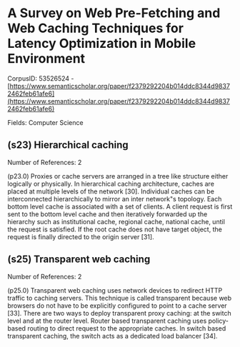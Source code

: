 # A Survey on Web Pre-Fetching and Web Caching Techniques for Latency Optimization in Mobile Environment

CorpusID: 53526524 - [https://www.semanticscholar.org/paper/f2379292204b014ddc8344d98372462feb61afe6](https://www.semanticscholar.org/paper/f2379292204b014ddc8344d98372462feb61afe6)

Fields: Computer Science

## (s23) Hierarchical caching
Number of References: 2

(p23.0) Proxies or cache servers are arranged in a tree like structure either logically or physically. In hierarchical caching architecture, caches are placed at multiple levels of the network [30]. Individual caches can be interconnected hierarchically to mirror an inter network"s topology. Each bottom level cache is associated with a set of clients. A client request is first sent to the bottom level cache and then iteratively forwarded up the hierarchy such as institutional cache, regional cache, national cache, until the request is satisfied. If the root cache does not have target object, the request is finally directed to the origin server [31].
## (s25) Transparent web caching
Number of References: 2

(p25.0) Transparent web caching uses network devices to redirect HTTP traffic to caching servers. This technique is called transparent because web browsers do not have to be explicitly configured to point to a cache server [33]. There are two ways to deploy transparent proxy caching: at the switch level and at the router level. Router based transparent caching uses policy-based routing to direct request to the appropriate caches. In switch based transparent caching, the switch acts as a dedicated load balancer [34]. 

